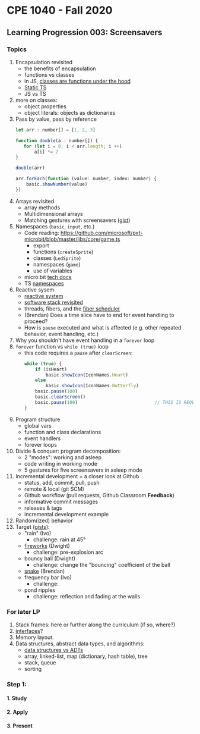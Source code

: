 # CPE 1040 - Fall 2020

## Learning Progression 003: Screensavers

### Topics

1. Encapsulation revisited  
   - the benefits of encapsulation  
   - functions vs classes   
   - in JS, [classes are functions under the hood](https://developer.mozilla.org/en-US/docs/Web/JavaScript/Reference/Classes)    
   - [Static TS](https://www.microsoft.com/en-us/research/publication/static-typescript/)   
   - JS vs TS  
2. more on classes:  
   - object properties  
   - object literals: objects as dictionaries  
3. Pass by value, pass by reference  
   ```javascript
   let arr : number[] = [1, 2, 3]

   function double(a : number[]) {
      for (let i = 0; i < arr.length; i ++)
          a[i] *= 2
   }

   double(arr)

   arr.forEach(function (value: number, index: number) {
       basic.showNumber(value)    
   })
   ```
4. Arrays revisited  
    - array methods  
    - Multidimensional arrays   
    - Matching gestures with screensavers ([gist](https://gist.github.com/ivogeorg/efa6747383323654b3556e3c3470efa6))   
5. Namespaces (`basic`, `input`, etc.)  
   - Code reading: https://github.com/microsoft/pxt-microbit/blob/master/libs/core/game.ts  
     - export  
     - functions (`createSprite`)  
     - classes (`LedSprite`)  
     - namespaces (`game`)  
     - use of variables  
   - micro:bit [tech docs](https://makecode.com/docs)  
   - TS [namespaces](https://www.typescriptlang.org/docs/handbook/namespaces.html)  
6. Reactive sysem  
   - [reactive system](https://makecode.microbit.org/device/reactive)  
   - [software stack revisited](https://mattwarren.org/2017/11/28/Exploring-the-BBC-microbit-Software-Stack/)  
   - threads, fibers, and the [fiber scheduler](https://lancaster-university.github.io/microbit-docs/advanced/)  
   - (Brendan) Does a time slice have to end for event handling to proceed?  
   - How is `pause` executed and what is affected (e.g. other repeated behavior, event handling, etc.)
7. Why you shouldn't have event handling in a `forever` loop  
8. `forever` function vs `while (true)` loop  
   - this code requires a `pause` after `clearScreen`:
     ```javascript
     while (true) {
         if (isHeart)                                             
             basic.showIcon(IconNames.Heart)
         else
             basic.showIcon(IconNames.Butterfly)
         basic.pause(100)
         basic.clearScreen()
         basic.pause(100)                             // THIS IS REQUIRED TO SEE THE ICON BLINK
     }
     ```
9. Program structure  
   - global vars  
   - function and class declarations  
   - event handlers  
   - forever loops  
10. Divide & conquer: program decomposition:  
    - 2 "modes": working and asleep  
    - code writing in working mode  
    - 5 gestures for five screensavers in asleep mode  
11. Incremental development + a closer look at Github  
    - status, add, commit, pull, push  
    - remote & local (git SCM)  
    - Github workflow (pull requests, Github Classroom **Feedback**)  
    - informative commit messages  
    - releases & tags  
    - incremental development example
12. Random(ized) behavior  
13. Target ([gists](https://gist.github.com/ivogeorg)):   
    - "rain" (Ivo)  
      - challenge: rain at 45°
    - [fireworks](https://github.com/Introduction-to-Computer-Engineering/screensavers-for-the-micro-bit-AKA-turtle/blob/master/screensaver.js) (Dwight)  
      - challenge: pre-explosion arc  
    - bouncy ball (Dwight)  
      - challenge: change the "bouncing" coefficient of the ball  
    - [snake](https://github.com/iconoptic/snake-microbit/blob/master/snake.js) (Brendan)  
    - frequency bar (Ivo)
      - challenge: 
    - pond ripples  
      - challenge: reflection and fading at the walls  
    
### For later LP
1. Stack frames: here or further along the curriculum (if so, where?)   
2. [interfaces](https://makecode.microbit.org/javascript/interfaces)?  
3. Memory layout.  
4. Data structures, abstract data types, and algorithms:  
   - [data structures vs ADTs](https://www.google.com/search?q=data+structure+vs+abstract+data+type&oq=data+structure+vs+&aqs=chrome.0.0l2j69i57j0l5.4669j0j7&sourceid=chrome&ie=UTF-8)  
   - array, linked-list, map (dictionary, hash table), tree   
   - stack, queue  
   - sorting  
   
   

### Step 1: 

#### 1. Study
#### 2. Apply
#### 3. Present
